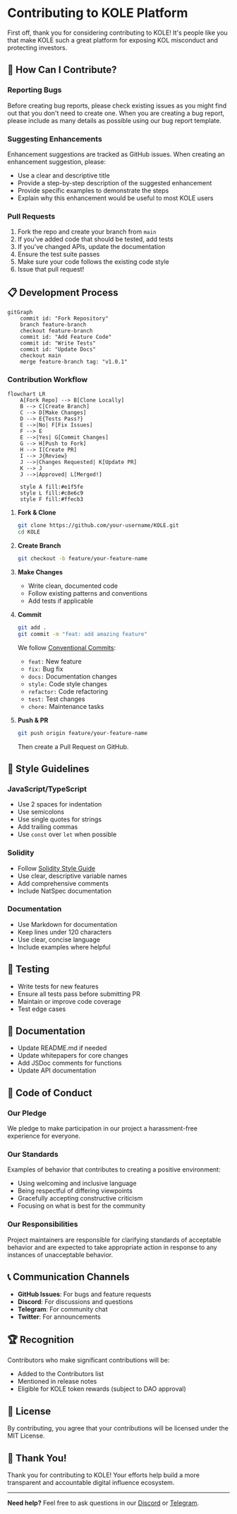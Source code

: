 # Contributing to KOLE Platform

First off, thank you for considering contributing to KOLE! It's people like you that make KOLE such a great platform for exposing KOL misconduct and protecting investors.

## 🌟 How Can I Contribute?

### Reporting Bugs
Before creating bug reports, please check existing issues as you might find out that you don't need to create one. When you are creating a bug report, please include as many details as possible using our bug report template.

### Suggesting Enhancements
Enhancement suggestions are tracked as GitHub issues. When creating an enhancement suggestion, please:
- Use a clear and descriptive title
- Provide a step-by-step description of the suggested enhancement
- Provide specific examples to demonstrate the steps
- Explain why this enhancement would be useful to most KOLE users

### Pull Requests
1. Fork the repo and create your branch from `main`
2. If you've added code that should be tested, add tests
3. If you've changed APIs, update the documentation
4. Ensure the test suite passes
5. Make sure your code follows the existing code style
6. Issue that pull request!

## 📋 Development Process

```mermaid
gitGraph
    commit id: "Fork Repository"
    branch feature-branch
    checkout feature-branch
    commit id: "Add Feature Code"
    commit id: "Write Tests"
    commit id: "Update Docs"
    checkout main
    merge feature-branch tag: "v1.0.1"
```

### Contribution Workflow

```mermaid
flowchart LR
    A[Fork Repo] --> B[Clone Locally]
    B --> C[Create Branch]
    C --> D[Make Changes]
    D --> E{Tests Pass?}
    E -->|No| F[Fix Issues]
    F --> E
    E -->|Yes| G[Commit Changes]
    G --> H[Push to Fork]
    H --> I[Create PR]
    I --> J{Review}
    J -->|Changes Requested| K[Update PR]
    K --> J
    J -->|Approved| L[Merged!]

    style A fill:#e1f5fe
    style L fill:#c8e6c9
    style F fill:#ffecb3
```

1. **Fork & Clone**
   ```bash
   git clone https://github.com/your-username/KOLE.git
   cd KOLE
   ```

2. **Create Branch**
   ```bash
   git checkout -b feature/your-feature-name
   ```

3. **Make Changes**
   - Write clean, documented code
   - Follow existing patterns and conventions
   - Add tests if applicable

4. **Commit**
   ```bash
   git add .
   git commit -m "feat: add amazing feature"
   ```

   We follow [Conventional Commits](https://www.conventionalcommits.org/):
   - `feat:` New feature
   - `fix:` Bug fix
   - `docs:` Documentation changes
   - `style:` Code style changes
   - `refactor:` Code refactoring
   - `test:` Test changes
   - `chore:` Maintenance tasks

5. **Push & PR**
   ```bash
   git push origin feature/your-feature-name
   ```
   Then create a Pull Request on GitHub.

## 🎨 Style Guidelines

### JavaScript/TypeScript
- Use 2 spaces for indentation
- Use semicolons
- Use single quotes for strings
- Add trailing commas
- Use `const` over `let` when possible

### Solidity
- Follow [Solidity Style Guide](https://docs.soliditylang.org/en/latest/style-guide.html)
- Use clear, descriptive variable names
- Add comprehensive comments
- Include NatSpec documentation

### Documentation
- Use Markdown for documentation
- Keep lines under 120 characters
- Use clear, concise language
- Include examples where helpful

## 🧪 Testing

- Write tests for new features
- Ensure all tests pass before submitting PR
- Maintain or improve code coverage
- Test edge cases

## 📝 Documentation

- Update README.md if needed
- Update whitepapers for core changes
- Add JSDoc comments for functions
- Update API documentation

## 🤝 Code of Conduct

### Our Pledge
We pledge to make participation in our project a harassment-free experience for everyone.

### Our Standards
Examples of behavior that contributes to creating a positive environment:
- Using welcoming and inclusive language
- Being respectful of differing viewpoints
- Gracefully accepting constructive criticism
- Focusing on what is best for the community

### Our Responsibilities
Project maintainers are responsible for clarifying standards of acceptable behavior and are expected to take appropriate action in response to any instances of unacceptable behavior.

## 📞 Communication Channels

- **GitHub Issues**: For bugs and feature requests
- **Discord**: For discussions and questions
- **Telegram**: For community chat
- **Twitter**: For announcements

## 🏆 Recognition

Contributors who make significant contributions will be:
- Added to the Contributors list
- Mentioned in release notes
- Eligible for KOLE token rewards (subject to DAO approval)

## 📄 License

By contributing, you agree that your contributions will be licensed under the MIT License.

## 🙏 Thank You!

Thank you for contributing to KOLE! Your efforts help build a more transparent and accountable digital influence ecosystem.

---

**Need help?** Feel free to ask questions in our [Discord](https://discord.com/invite/sZf44CseTf) or [Telegram](https://t.me/kolexposure).